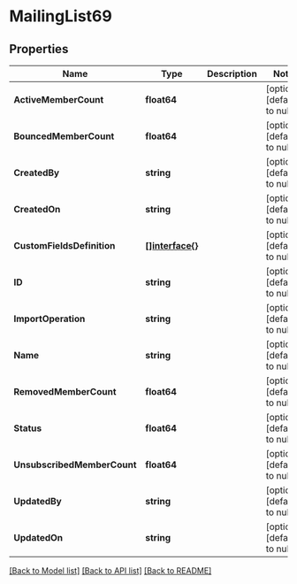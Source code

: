 # MailingList69

## Properties
Name | Type | Description | Notes
------------ | ------------- | ------------- | -------------
**ActiveMemberCount** | **float64** |  | [optional] [default to null]
**BouncedMemberCount** | **float64** |  | [optional] [default to null]
**CreatedBy** | **string** |  | [optional] [default to null]
**CreatedOn** | **string** |  | [optional] [default to null]
**CustomFieldsDefinition** | [**[]interface{}**](interface{}.md) |  | [optional] [default to null]
**ID** | **string** |  | [optional] [default to null]
**ImportOperation** | **string** |  | [optional] [default to null]
**Name** | **string** |  | [optional] [default to null]
**RemovedMemberCount** | **float64** |  | [optional] [default to null]
**Status** | **float64** |  | [optional] [default to null]
**UnsubscribedMemberCount** | **float64** |  | [optional] [default to null]
**UpdatedBy** | **string** |  | [optional] [default to null]
**UpdatedOn** | **string** |  | [optional] [default to null]

[[Back to Model list]](../README.md#documentation-for-models) [[Back to API list]](../README.md#documentation-for-api-endpoints) [[Back to README]](../README.md)


